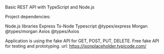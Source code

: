 Basic REST API with TypeScript and Node.js

Project dependencies:

Node.js libraries
Express
Ts-Node
Typescript
@types/express
Morgan
@types/morgan
Axios
@types/Axios

Application is using the fake API for GET, POST, PUT, DELETE.
Free fake API for testing and prototyping.
url: https://jsonplaceholder.typicode.com/
